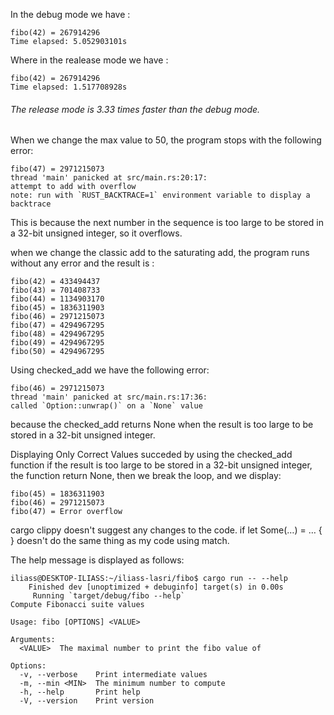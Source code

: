 
In the debug mode we have :

```
fibo(42) = 267914296
Time elapsed: 5.052903101s
```

Where in the realease mode we have :
```
fibo(42) = 267914296
Time elapsed: 1.517708928s
```

###### The release mode is 3.33 times faster than the debug mode.


When we change the max value to 50, the program stops with the following error:
```
fibo(47) = 2971215073
thread 'main' panicked at src/main.rs:20:17:
attempt to add with overflow
note: run with `RUST_BACKTRACE=1` environment variable to display a backtrace
```
This is because the next number in the sequence is too large to be stored in a 32-bit unsigned integer, so it overflows.

when we change the classic add to the saturating add, the program runs without any error and the result is :
```
fibo(42) = 433494437
fibo(43) = 701408733
fibo(44) = 1134903170
fibo(45) = 1836311903
fibo(46) = 2971215073
fibo(47) = 4294967295
fibo(48) = 4294967295
fibo(49) = 4294967295
fibo(50) = 4294967295
```

Using checked_add we have the following error:
```
fibo(46) = 2971215073
thread 'main' panicked at src/main.rs:17:36:
called `Option::unwrap()` on a `None` value
```
because the checked_add returns None when the result is too large to be stored in a 32-bit unsigned integer.


Displaying Only Correct Values succeded by using the checked_add function if the result is too large to be stored in a 32-bit unsigned integer, the function return None, then we break the loop, and we display:
```
fibo(45) = 1836311903
fibo(46) = 2971215073
fibo(47) = Error overflow
```
cargo clippy doesn't suggest any changes to the code. if let Some(…) = … { } doesn't do the same thing as my code using match.



The help message is displayed as follows:

```
iliass@DESKTOP-ILIASS:~/iliass-lasri/fibo$ cargo run -- --help
    Finished dev [unoptimized + debuginfo] target(s) in 0.00s
     Running `target/debug/fibo --help`
Compute Fibonacci suite values

Usage: fibo [OPTIONS] <VALUE>

Arguments:
  <VALUE>  The maximal number to print the fibo value of

Options:
  -v, --verbose    Print intermediate values
  -m, --min <MIN>  The minimum number to compute
  -h, --help       Print help
  -V, --version    Print version
```